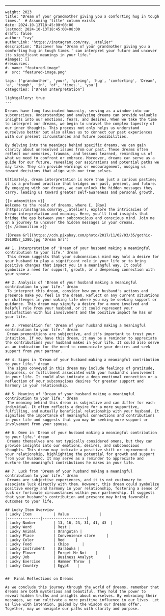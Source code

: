 ---
    weight: 2023
    title: "Dream of your grandmother giving you a comforting hug in tough times."  # Assuming 'title' column exists
    date: 2024-10-13T18:45:00+08:00
    lastmod: 2024-10-13T18:45:00+08:00
    draft: false
    author: "ray"
    authorLink: "https://instagram.com/ray._.atelier"
    description: "Discover how 'Dream of your grandmother giving you a comforting hug in tough times.' can interpret your future and uncover its significant meanings in your life."
    #images: []
    #resources:
    #- name: "featured-image"
    #  src: "featured-image.png"
    
    tags: ['grandmother', 'your', 'giving', 'hug', 'comforting', 'Dream', 'a', 'tough', 'in', 'of', 'times.', 'you']
    categories: ["Dream Interpretation"]
    
    lightgallery: true
    ---
    
    Dreams have long fascinated humanity, serving as a window into our subconscious. Understanding and analyzing dreams can provide valuable insights into our emotions, fears, and desires. When we take the time to interpret our dreams, we begin to unravel the complex tapestry of our inner thoughts. This process not only helps us understand ourselves better but also allows us to connect our past experiences with our present circumstances and future possibilities.
    
    By delving into the meanings behind specific dreams, we can gain clarity about unresolved issues from our past. These dreams often reflect our memories, traumas, and lessons learned, reminding us of what we need to confront or embrace. Moreover, dreams can serve as a guide for our future, revealing our aspirations and potential paths we may take. They can provide warnings or encouragement, nudging us toward decisions that align with our true selves.
    
    Ultimately, dream interpretation is more than just a curious pastime; it is a profound practice that bridges our past, present, and future. By engaging with our dreams, we can unlock the hidden messages they carry, leading us toward greater self-awareness and personal growth.
    
    {{< admonition >}}
    Welcome to the realm of dreams, where I, [Ray](https://instagram.com/ray._.atelier), explore the intricacies of dream interpretation and meaning. Here, you’ll find insights that bridge the gap between your subconscious and conscious mind. Join me on a journey to uncover the hidden messages in your dreams.
    {{< /admonition >}}
    
    ![Dream Grl](https://cdn.pixabay.com/photo/2017/11/02/03/35/gothic-2910057_1280.jpg "Dream Grl")
    
    ## 1. Interpretation of 'Dream of your husband making a meaningful contribution to your life.' dream
     This dream suggests that your subconscious mind may hold a desire for your husband to play a significant role in your life or to bring positive changes that impact you in a meaningful way. It could symbolize a need for support, growth, or a deepening connection with your spouse.
    
    ## 2. Analysis of 'Dream of your husband making a meaningful contribution to your life.' dream
     To interpret this dream, consider how your husband's actions and presence make you feel in the dream. Reflect on any current situations or challenges in your waking life where you may be seeking support or guidance. This dream may signify a desire for a more involved and helpful role from your husband, or it could represent your satisfaction with his involvement and the positive impact he has on your life.
    
    ## 3. Premonition for 'Dream of your husband making a meaningful contribution to your life.' dream
     Dream premonitions are subjective, and it's important to trust your intuition. If you have this dream, it may be a reminder to appreciate the contributions your husband makes in your life. It could also serve as an indication for the need to communicate your desires and seek support from your partner.
    
    ## 4. Signs in 'Dream of your husband making a meaningful contribution to your life.' dream
     The signs conveyed in this dream may include feelings of gratitude, happiness, or fulfillment associated with your husband's involvement in your life. It could also indicate a deep emotional connection or a reflection of your subconscious desires for greater support and harmony in your relationship.
    
    ## 5. Meaning of 'Dream of your husband making a meaningful contribution to your life.' dream
     The meaning behind this dream is subjective and can differ for each individual. It often reflects a desire for a more supportive, fulfilling, and mutually beneficial relationship with your husband. It signifies the importance of meaningful connections and contributions in your life and suggests that you may be seeking more support or involvement from your spouse.
    
    ## 6. Omen in 'Dream of your husband making a meaningful contribution to your life.' dream
     Dreams themselves are not typically considered omens, but they can provide insights into our emotions, desires, and subconscious thoughts. This dream may indicate a positive shift or improvement in your relationship, highlighting the potential for growth and support from your husband. It may serve as a reminder to appreciate and nurture the meaningful contributions he makes in your life.
    
    ## 7. Luck from 'Dream of your husband making a meaningful contribution to your life.' dream
     Dreams are subjective experiences, and it is not customary to associate luck directly with them. However, this dream could symbolize positive energy and harmony in your relationship, fostering a sense of luck or fortunate circumstances within your partnership. It suggests that your husband's contribution and presence may bring favorable outcomes to your life.
    
    ## Lucky Item Overview
    | Lucky Item          | Value              |
    |---------------|--------------------|
    | Lucky Number        | 13, 16, 23, 31, 41, 43  |
    | Lucky Word          | Rest |
    | Lucky Animal        | Orangutan |
    | Lucky Place         | Convenience store     |
    | Lucky Color         | Red     |
    | Lucky Food          | Chips      |
    | Lucky Instrument    | Darabuka |
    | Lucky Flower        | Forget-Me-Not    |
    | Lucky Job           | Business Analyst       |
    | Lucky Exercise      | Hammer Throw  |
    | Lucky Country       | Egypt    |
    
    
    ##  Final Reflections on Dreams
    
    As we conclude this journey through the world of dreams, remember that dreams are both mysterious and beautiful. They hold the power to reveal hidden truths and insights about ourselves. By embracing their messages, we can cultivate a more positive influence in our lives. Let us live with intention, guided by the wisdom our dreams offer. Together, may we navigate our paths with clarity and purpose.
    